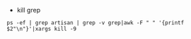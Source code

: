 

- kill grep 

```
ps -ef | grep artisan | grep -v grep|awk -F " " '{printf $2"\n"}'|xargs kill -9

```